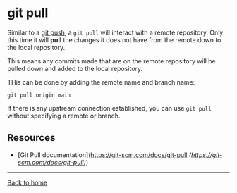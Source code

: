 # git pull

Similar to a [git push](./PUSH.md), a `git pull` will interact with a remote repository.
Only this time it will **pull** the changes it does not have from the remote down to the local repository.  

This means any commits made that are on the remote repository will be pulled down and added to the local repository.

THis can be done by adding the remote name and branch name:
```
git pull origin main
```

If there is any upstream connection established, you can use `git pull` without specifying a remote or branch.

## Resources

- [Git Pull documentation](https://git-scm.com/docs/git-pull _(https://git-scm.com/docs/git-pull)_)

---

[Back to home](../README.md)

